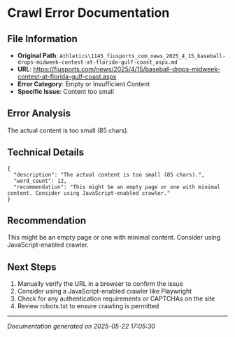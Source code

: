# Crawl Error Documentation

## File Information
- **Original Path**: `Athletics\1145_fiusports_com_news_2025_4_15_baseball-drops-midweek-contest-at-florida-gulf-coast_aspx.md`
- **URL**: https://fiusports.com/news/2025/4/15/baseball-drops-midweek-contest-at-florida-gulf-coast.aspx
- **Error Category**: Empty or Insufficient Content
- **Specific Issue**: Content too small

## Error Analysis
The actual content is too small (85 chars).

## Technical Details
```
{
  "description": "The actual content is too small (85 chars).",
  "word_count": 12,
  "recommendation": "This might be an empty page or one with minimal content. Consider using JavaScript-enabled crawler."
}
```

## Recommendation
This might be an empty page or one with minimal content. Consider using JavaScript-enabled crawler.

## Next Steps
1. Manually verify the URL in a browser to confirm the issue
2. Consider using a JavaScript-enabled crawler like Playwright
3. Check for any authentication requirements or CAPTCHAs on the site
4. Review robots.txt to ensure crawling is permitted

---
*Documentation generated on 2025-05-22 17:05:30*
